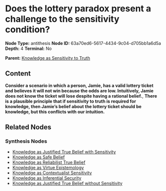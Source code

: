 # Does the lottery paradox present a challenge to the sensitivity condition?

**Node Type:** antithesis
**Node ID:** 63a70ed6-5617-4434-9c04-d705bb1a6d5a
**Depth:** 4
**Terminal:** No

**Parent:** [Knowledge as Sensitivity to Truth](knowledge-as-sensitivity-to-truth-synthesis-cd48d056-0b1d-4807-bb94-13c5957459e9.md)

## Content

**Consider a scenario in which a person, Jamie, has a valid lottery ticket and believes it will not win because the odds are low. Intuitively, Jamie does not know the ticket will lose despite having a rational belief.**, **There is a plausible principle that if sensitivity to truth is required for knowledge, then Jamie’s belief about the lottery ticket should be knowledge, but this conflicts with our intuition.**

## Related Nodes

### Synthesis Nodes

- [Knowledge as Justified True Belief with Sensitivity](knowledge-as-justified-true-belief-with-sensitivity-synthesis-fbdd330c-3bdc-4f11-ac35-2572332066e4.md)
- [Knowledge as Safe Belief](knowledge-as-safe-belief-synthesis-ee70438f-efef-49b6-9881-57bb7f640e9c.md)
- [Knowledge as Reliabilist True Belief](knowledge-as-reliabilist-true-belief-synthesis-22dd5695-14fa-4faa-a3ee-3a09e72af0eb.md)
- [Knowledge as Virtue Epistemology](knowledge-as-virtue-epistemology-synthesis-c29ed915-6562-4e7c-a99d-1a5c650f122c.md)
- [Knowledge as Contextualist Sensitivity](knowledge-as-contextualist-sensitivity-synthesis-8857ed9c-b363-496c-a99e-a9a7f5bdfb74.md)
- [Knowledge as Inferential Security](knowledge-as-inferential-security-synthesis-071d0048-1899-4dec-845b-a89c937873f7.md)
- [Knowledge as Justified True Belief without Sensitivity](knowledge-as-justified-true-belief-without-sensitivity-synthesis-94590b38-b3b6-4cef-81d5-eec608d07361.md)
